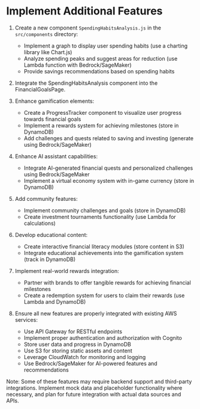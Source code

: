 # Implement Additional Features

1. Create a new component `SpendingHabitsAnalysis.js` in the `src/components` directory:
   - Implement a graph to display user spending habits (use a charting library like Chart.js)
   - Analyze spending peaks and suggest areas for reduction (use Lambda function with Bedrock/SageMaker)
   - Provide savings recommendations based on spending habits

2. Integrate the SpendingHabitsAnalysis component into the FinancialGoalsPage.

3. Enhance gamification elements:
   - Create a ProgressTracker component to visualize user progress towards financial goals
   - Implement a rewards system for achieving milestones (store in DynamoDB)
   - Add challenges and quests related to saving and investing (generate using Bedrock/SageMaker)

4. Enhance AI assistant capabilities:
   - Integrate AI-generated financial quests and personalized challenges using Bedrock/SageMaker
   - Implement a virtual economy system with in-game currency (store in DynamoDB)

5. Add community features:
   - Implement community challenges and goals (store in DynamoDB)
   - Create investment tournaments functionality (use Lambda for calculations)

6. Develop educational content:
   - Create interactive financial literacy modules (store content in S3)
   - Integrate educational achievements into the gamification system (track in DynamoDB)

7. Implement real-world rewards integration:
   - Partner with brands to offer tangible rewards for achieving financial milestones
   - Create a redemption system for users to claim their rewards (use Lambda and DynamoDB)

8. Ensure all new features are properly integrated with existing AWS services:
   - Use API Gateway for RESTful endpoints
   - Implement proper authentication and authorization with Cognito
   - Store user data and progress in DynamoDB
   - Use S3 for storing static assets and content
   - Leverage CloudWatch for monitoring and logging
   - Use Bedrock/SageMaker for AI-powered features and recommendations

Note: Some of these features may require backend support and third-party integrations. Implement mock data and placeholder functionality where necessary, and plan for future integration with actual data sources and APIs.
